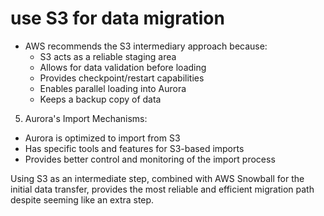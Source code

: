 # use S3 for data migration

* AWS recommends the S3 intermediary approach because:
  * S3 acts as a reliable staging area
  * Allows for data validation before loading
  * Provides checkpoint/restart capabilities
  * Enables parallel loading into Aurora
  * Keeps a backup copy of data

5. Aurora's Import Mechanisms:

* Aurora is optimized to import from S3
* Has specific tools and features for S3-based imports
* Provides better control and monitoring of the import process

Using S3 as an intermediate step, combined with AWS Snowball for the initial data transfer, provides the most reliable and efficient migration path despite seeming like an extra step.

